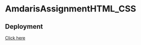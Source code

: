 # AmdarisAssignmentHTML_CSS

## Deployment
[Click here](https://mariaprocopii.github.io/AmdarisAssignmentHTML_CSS/signup.html)
